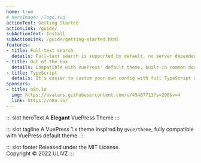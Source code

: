 ```yaml
---
home: true
# heroImage: /logo.svg
actionText: Getting Started
actionLink: /guide/
subActionText: Install
subActionLink: /guide/getting-started.html
features:
- title: Full-text search
  details: Full-text search is supported by default, no server dependency, distinguishing locales.
- title: Out of the box
  details: Compatible with VuePress' default theme, built-in common documentation features, e.g. i18n, Code Copy, TOC.
- title: TypeScript
  details: It's easier to custom your own config with full TypeScript support.
sponsors:
- title: n8n.io
  img: https://avatars.githubusercontent.com/u/45487711?s=200&v=4
  link: https://n8n.io/
---
```


::: slot heroText
A <b class="gradient">Elegant</b> VuePress Theme
:::

::: slot tagline
A VuePress 1.x theme inspired by `@vue/theme`, fully compatible with VuePress default theme.
:::

::: slot footer
Released under the MIT License.<br>
Copyright © 2022 ULIVZ
:::
